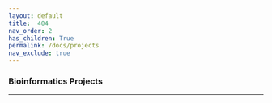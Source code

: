 ```yaml
---
layout: default
title:  404
nav_order: 2
has_children: True
permalink: /docs/projects
nav_exclude: true
---
```

### Bioinformatics Projects 
---------------------------------------------------------------
